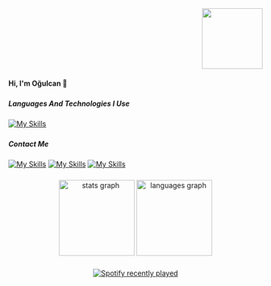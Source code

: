<div align="right">
  <img height="120" src="https://i.imgflip.com/65efzo.gif"  />
</div>

<h4 align="left">Hi, I'm Oğulcan 👋</h4>

###

<h5 align="left">Languages And Technologies I Use</h5>

###

[![My Skills](https://skillicons.dev/icons?i=js,html,css,django,docker,py,nextjs,mongodb,mysql,lua)](https://skillicons.dev)



###

<div align="left">
</div>

###

<h5 align="left">Contact Me</h5>

###

[![My Skills](https://skillicons.dev/icons?i=linkedin)](https://www.linkedin.com/in/oğulcanö/)
[![My Skills](https://skillicons.dev/icons?i=discord)](https://www.discord.com/users/1047222762638422137)
[![My Skills](https://skillicons.dev/icons?i=instagram)](https://www.instagram.com/ogulcanztrk)

###

<div align="center">
  <img src="https://github-readme-stats.vercel.app/api?hide_title=false&hide_rank=false&show_icons=true&include_all_commits=true&count_private=true&disable_animations=false&theme=dracula&locale=en&hide_border=false&username=Adonisfx" height="150" alt="stats graph"  />
  <img src="https://github-readme-stats.vercel.app/api/top-langs?locale=en&hide_title=false&layout=compact&card_width=320&langs_count=5&theme=dracula&hide_border=false&username=Adonisfx" height="150" alt="languages graph"  />
</div>
 
### 

<div align="center">
  <a href="https://open.spotify.com/user/31kayuocslfqyumyc6szzc4do6p4">
    <img src="https://spotify-recently-played-readme.vercel.app/api?user=31kayuocslfqyumyc6szzc4do6p4&count=5" alt="Spotify recently played"  />
  </a>
</div>

###
